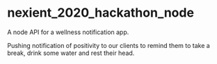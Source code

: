 # nexient_2020_hackathon_node

A node API for a wellness notification app.

Pushing notification of positivity to our clients to remind them to take a break, drink some water and rest their head.
